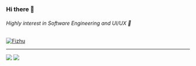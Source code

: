 ### Hi there 👋
###### Highly interest in Software Engineering and UI/UX 🙌

<p><a href="https://github.com/BriyanSitinjak"><img src="https://github-profile-trophy.vercel.app/?username=BriyanSitinjak&column=6&row=1&margin-w=15&margin-h=15" alt="Fizhu" /></a></p>
<hr>

![](https://github-readme-stats.vercel.app/api?username=BriyanSitinjak&&show_icons=true&count_private=true&line_height=40)
![](https://github-readme-stats.vercel.app/api/top-langs/?username=BriyanSitinjak&hide=html)
